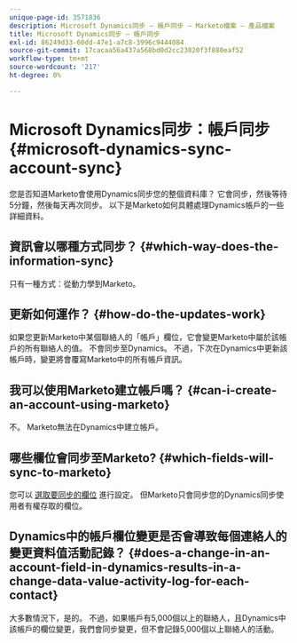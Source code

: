 ```yaml
---
unique-page-id: 3571836
description: Microsoft Dynamics同步 — 帳戶同步 — Marketo檔案 — 產品檔案
title: Microsoft Dynamics同步 — 帳戶同步
exl-id: 86249d33-60dd-47e1-a7c8-3996c9444084
source-git-commit: 17cacaa56a437a568bd0d2cc23020f3f880eaf52
workflow-type: tm+mt
source-wordcount: '217'
ht-degree: 0%

---
```


# Microsoft Dynamics同步：帳戶同步 {#microsoft-dynamics-sync-account-sync}

您是否知道Marketo會使用Dynamics同步您的整個資料庫？ 它會同步，然後等待5分鐘，然後每天再次同步。 以下是Marketo如何具體處理Dynamics帳戶的一些詳細資料。

## 資訊會以哪種方式同步？ {#which-way-does-the-information-sync}

只有一種方式：從動力學到Marketo。

## 更新如何運作？ {#how-do-the-updates-work}

如果您更新Marketo中某個聯絡人的「帳戶」欄位，它會變更Marketo中屬於該帳戶的所有聯絡人的值。 不會同步至Dynamics。 不過，下次在Dynamics中更新該帳戶時，變更將會覆寫Marketo中的所有帳戶資訊。

## 我可以使用Marketo建立帳戶嗎？ {#can-i-create-an-account-using-marketo}

不。 Marketo無法在Dynamics中建立帳戶。

## 哪些欄位會同步至Marketo? {#which-fields-will-sync-to-marketo}

您可以 [選取要同步的欄位](/help/marketo/product-docs/crm-sync/microsoft-dynamics-sync/sync-setup/microsoft-dynamics-365-with-ropc-connection/step-4-of-4-connect.md#select-fields-to-sync) 進行設定。 但Marketo只會同步您的Dynamics同步使用者有權存取的欄位。

## Dynamics中的帳戶欄位變更是否會導致每個連絡人的變更資料值活動記錄？  {#does-a-change-in-an-account-field-in-dynamics-results-in-a-change-data-value-activity-log-for-each-contact}

大多數情況下，是的。 不過，如果帳戶有5,000個以上的聯絡人，且Dynamics中該帳戶的欄位變更，我們會同步變更，但不會記錄5,000個以上聯絡人的活動。
